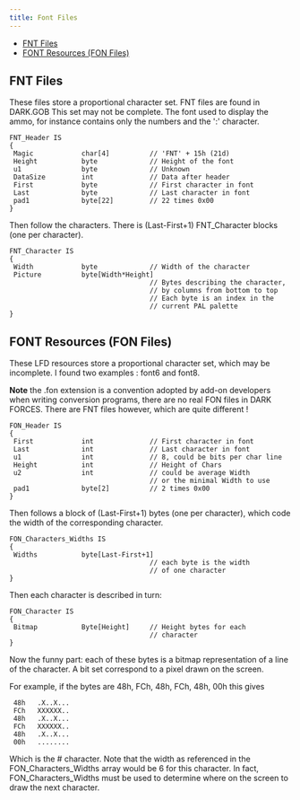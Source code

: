 ```yaml
---
title: Font Files
---
```


* [FNT Files](#fnt)
* [FONT Resources (FON Files)](#font)

## <a id="fnt"> FNT Files</a>

These files store a proportional character set. FNT files are found in DARK.GOB
This set may not be complete. The font used to display the ammo, for instance contains only the numbers and the ':' character.

```
FNT_Header IS
{
 Magic            char[4]          // 'FNT' + 15h (21d)
 Height           byte             // Height of the font
 u1               byte             // Unknown
 DataSize         int              // Data after header
 First            byte             // First character in font
 Last             byte             // Last character in font
 pad1             byte[22]         // 22 times 0x00
}
```

Then follow the characters. 
There is (Last-First+1) FNT_Character blocks (one per character).

```
FNT_Character IS
{
 Width            byte             // Width of the character
 Picture          byte[Width*Height] 
                                   // Bytes describing the character,
                                   // by columns from bottom to top
                                   // Each byte is an index in the
                                   // current PAL palette
}
```

## <a id="font">FONT Resources (FON Files)</a>
These LFD resources store a proportional character set, which may be incomplete.
I found two examples : font6 and font8.

**Note** the .fon extension is a convention adopted by add-on developers when writing conversion programs, there are no real FON files in DARK FORCES. There are FNT files however, which are quite different !

```
FON_Header IS
{
 First            int              // First character in font
 Last             int              // Last character in font
 u1               int              // 8, could be bits per char line
 Height           int              // Height of Chars
 u2               int              // could be average Width
                                   // or the minimal Width to use
 pad1             byte[2]          // 2 times 0x00
}
```

Then follows a block of (Last-First+1) bytes (one per character), which code the width of the corresponding character.

```
FON_Characters_Widths IS
{
 Widths           byte[Last-First+1] 
                                   // each byte is the width 
                                   // of one character
}
```

Then each character is described in turn:

```
FON_Character IS
{
 Bitmap           Byte[Height]     // Height bytes for each
                                   // character
}
```

Now the funny part: each of these bytes is a bitmap representation of a line of the character.
A bit set correspond to a pixel drawn on the screen.

For example, if the bytes are 48h, FCh, 48h, FCh, 48h, 00h this gives

```
 48h   .X..X...
 FCh   XXXXXX..
 48h   .X..X...
 FCh   XXXXXX..
 48h   .X..X...
 00h   ........
```

Which is the # character.
Note that the width as referenced in the FON_Characters_Widths array would be 6 for this character. 
In fact, FON_Characters_Widths must be used to determine where on the screen to draw the next character.